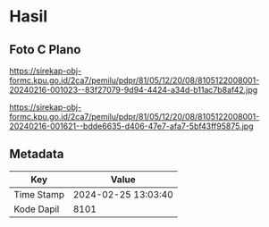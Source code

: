 # Hasil

## Foto C Plano

https://sirekap-obj-formc.kpu.go.id/2ca7/pemilu/pdpr/81/05/12/20/08/8105122008001-20240216-001023--83f27079-9d94-4424-a34d-b11ac7b8af42.jpg

https://sirekap-obj-formc.kpu.go.id/2ca7/pemilu/pdpr/81/05/12/20/08/8105122008001-20240216-001621--bdde6635-d406-47e7-afa7-5bf43ff95875.jpg


## Metadata

| Key        | Value               |
| ---------- | ------------------- |
| Time Stamp | 2024-02-25 13:03:40 |
| Kode Dapil | 8101                |



